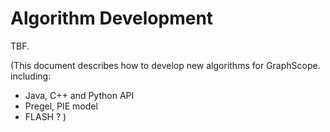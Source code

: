 # Algorithm Development

TBF.

(This document describes how to develop new algorithms for GraphScope. 
including: 
- Java, C++ and Python API
- Pregel, PIE model
- FLASH ? 
)